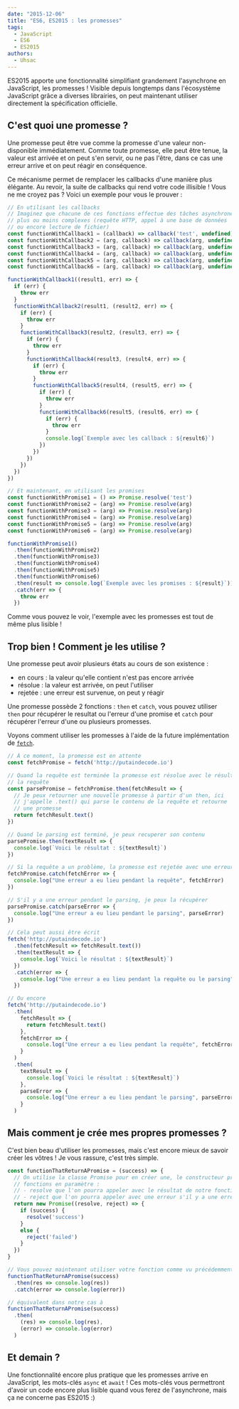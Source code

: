 ```yaml
---
date: "2015-12-06"
title: "ES6, ES2015 : les promesses"
tags:
  - JavaScript
  - ES6
  - ES2015
authors:
  - Uhsac
---
```


ES2015 apporte une fonctionnalité simplifiant grandement l'asynchrone en
JavaScript, les promesses ! Visible depuis longtemps dans l'écosystème JavaScript
grâce a diverses librairies, on peut maintenant utiliser directement la
spécification officielle.

## C'est quoi une promesse ?

Une promesse peut être vue comme la promesse d'une valeur non-disponible
immédiatement. Comme toute promesse, elle peut être tenue, la valeur est arrivée
et on peut s'en servir, ou ne pas l'être, dans ce cas une erreur arrive et on
peut réagir en conséquence.

Ce mécanisme permet de remplacer les callbacks d'une manière plus élégante. Au
revoir, la suite de callbacks qui rend votre code illisible ! Vous ne me croyez
pas ? Voici un exemple pour vous le prouver :

```js
// En utilisant les callbacks
// Imaginez que chacune de ces fonctions effectue des tâches asynchrones
// plus ou moins complexes (requête HTTP, appel à une base de données
// ou encore lecture de fichier)
const functionWithCallback1 = (callback) => callback('test', undefined)
const functionWithCallback2 = (arg, callback) => callback(arg, undefined)
const functionWithCallback3 = (arg, callback) => callback(arg, undefined)
const functionWithCallback4 = (arg, callback) => callback(arg, undefined)
const functionWithCallback5 = (arg, callback) => callback(arg, undefined)
const functionWithCallback6 = (arg, callback) => callback(arg, undefined)

functionWithCallback1((result1, err) => {
  if (err) {
    throw err
  }
  functionWithCallback2(result1, (result2, err) => {
    if (err) {
      throw err
    }
    functionWithCallback3(result2, (result3, err) => {
      if (err) {
        throw err
      }
      functionWithCallback4(result3, (result4, err) => {
        if (err) {
          throw err
        }
        functionWithCallback5(result4, (result5, err) => {
          if (err) {
            throw err
          }
          functionWithCallback6(result5, (result6, err) => {
            if (err) {
              throw err
            }
            console.log(`Exemple avec les callback : ${result6}`)
          })
        })
      })
    })
  })
})

// Et maintenant, en utilisant les promises
const functionWithPromise1 = () => Promise.resolve('test')
const functionWithPromise2 = (arg) => Promise.resolve(arg)
const functionWithPromise3 = (arg) => Promise.resolve(arg)
const functionWithPromise4 = (arg) => Promise.resolve(arg)
const functionWithPromise5 = (arg) => Promise.resolve(arg)
const functionWithPromise6 = (arg) => Promise.resolve(arg)

functionWithPromise1()
  .then(functionWithPromise2)
  .then(functionWithPromise3)
  .then(functionWithPromise4)
  .then(functionWithPromise5)
  .then(functionWithPromise6)
  .then(result => console.log(`Exemple avec les promises : ${result}`))
  .catch(err => {
    throw err
  })
```

Comme vous pouvez le voir, l'exemple avec les promesses est tout de même plus
lisible !

## Trop bien ! Comment je les utilise ?

Une promesse peut avoir plusieurs états au cours de son existence :
- en cours : la valeur qu'elle contient n'est pas encore arrivée
- résolue : la valeur est arrivée, on peut l'utiliser
- rejetée : une erreur est survenue, on peut y réagir

Une promesse possède 2 fonctions : `then` et `catch`, vous pouvez utiliser `then`
pour récupérer le resultat ou l'erreur d'une promise et `catch` pour récupérer
l'erreur d'une ou plusieurs promesses.

Voyons comment utiliser les promesses à l'aide de la future implémentation de
[`fetch`](https://fetch.spec.whatwg.org).

```js
// À ce moment, la promesse est en attente
const fetchPromise = fetch('http://putaindecode.io')

// Quand la requête est terminée la promesse est résolue avec le résultat de
// la requête
const parsePromise = fetchPromise.then(fetchResult => {
  // Je peux retourner une nouvelle promesse à partir d'un then, ici
  // j'appelle .text() qui parse le contenu de la requête et retourne
  // une promesse
  return fetchResult.text()
})

// Quand le parsing est terminé, je peux recuperer son contenu
parsePromise.then(textResult => {
  console.log(`Voici le résultat : ${textResult}`)
})

// Si la requête a un problème, la promesse est rejetée avec une erreur
fetchPromise.catch(fetchError => {
  console.log("Une erreur a eu lieu pendant la requête", fetchError)
})

// S'il y a une erreur pendant le parsing, je peux la récupérer
parsePromise.catch(parseError => {
  console.log("Une erreur a eu lieu pendant le parsing", parseError)
})

// Cela peut aussi être écrit
fetch('http://putaindecode.io')
  .then(fetchResult => fetchResult.text())
  .then(textResult => {
    console.log(`Voici le résultat : ${textResult}`)
  })
  .catch(error => {
    console.log("Une erreur a eu lieu pendant la requête ou le parsing", fetchError)
  })

// Ou encore
fetch('http://putaindecode.io')
  .then(
    fetchResult => {
      return fetchResult.text()
    },
    fetchError => {
      console.log("Une erreur a eu lieu pendant la requête", fetchError)
    }
  )
  .then(
    textResult => {
      console.log(`Voici le résultat : ${textResult}`)
    },
    parseError => {
      console.log("Une erreur a eu lieu pendant le parsing", parseError)
    }
  )
```

## Mais comment je crée mes propres promesses ?

C'est bien beau d'utiliser les promesses, mais c'est encore mieux de savoir créer
les vôtres ! Je vous rassure, c'est très simple.

```js
const functionThatReturnAPromise = (success) => {
  // On utilise la classe Promise pour en créer une, le constructeur prend 2
  // fonctions en paramètre :
  // - resolve que l'on pourra appeler avec le résultat de notre fonction
  // - reject que l'on pourra appeler avec une erreur s'il y a une erreur
  return new Promise((resolve, reject) => {
    if (success) {
      resolve('success')
    }
    else {
      reject('failed')
    }
  })
}

// Vous pouvez maintenant utiliser votre fonction comme vu précédemment
functionThatReturnAPromise(success)
  .then(res => console.log(res))
  .catch(error => console.log(error))

// équivalent dans notre cas à
functionThatReturnAPromise(success)
  .then(
    (res) => console.log(res),
    (error) => console.log(error)
  )
```

## Et demain ?

Une fonctionnalité encore plus pratique que les promesses arrive en JavaScript,
les mots-clés `async` et `await` ! Ces mots-clés vous permettront d'avoir un code
encore plus lisible quand vous ferez de l'asynchrone, mais ça ne concerne pas
ES2015 :)
